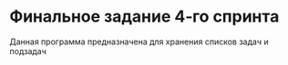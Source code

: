 # Финальное задание 4‑го спринта
Данная программа предназначена для хранения списков задач и подзадач

